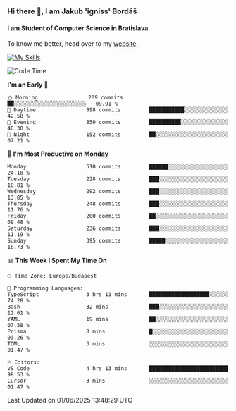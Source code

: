 ### Hi there 👋, I am Jakub 'igniss' Bordáš

#### I am Student of Computer Science in Bratislava
To know me better, head over to my [website](https://bordas.sk).

[![My Skills](https://skillicons.dev/icons?i=js,typescript,html,css,figma,svelte,vue,next,postgresql,nest,express,nodejs)](https://bordas.sk)


<!--START_SECTION:waka-->
![Code Time](http://img.shields.io/badge/Code%20Time-1%2C918%20hrs%2036%20mins-blue)

**I'm an Early 🐤** 

```text
🌞 Morning                209 commits         ██░░░░░░░░░░░░░░░░░░░░░░░   09.91 % 
🌆 Daytime                898 commits         ███████████░░░░░░░░░░░░░░   42.58 % 
🌃 Evening                850 commits         ██████████░░░░░░░░░░░░░░░   40.30 % 
🌙 Night                  152 commits         ██░░░░░░░░░░░░░░░░░░░░░░░   07.21 % 
```
📅 **I'm Most Productive on Monday** 

```text
Monday                   510 commits         ██████░░░░░░░░░░░░░░░░░░░   24.18 % 
Tuesday                  228 commits         ███░░░░░░░░░░░░░░░░░░░░░░   10.81 % 
Wednesday                292 commits         ███░░░░░░░░░░░░░░░░░░░░░░   13.85 % 
Thursday                 248 commits         ███░░░░░░░░░░░░░░░░░░░░░░   11.76 % 
Friday                   200 commits         ██░░░░░░░░░░░░░░░░░░░░░░░   09.48 % 
Saturday                 236 commits         ███░░░░░░░░░░░░░░░░░░░░░░   11.19 % 
Sunday                   395 commits         █████░░░░░░░░░░░░░░░░░░░░   18.73 % 
```


📊 **This Week I Spent My Time On** 

```text
🕑︎ Time Zone: Europe/Budapest

💬 Programming Languages: 
TypeScript               3 hrs 11 mins       ███████████████████░░░░░░   74.28 % 
Bash                     32 mins             ███░░░░░░░░░░░░░░░░░░░░░░   12.61 % 
YAML                     19 mins             ██░░░░░░░░░░░░░░░░░░░░░░░   07.58 % 
Prisma                   8 mins              █░░░░░░░░░░░░░░░░░░░░░░░░   03.26 % 
TOML                     3 mins              ░░░░░░░░░░░░░░░░░░░░░░░░░   01.47 % 

🔥 Editors: 
VS Code                  4 hrs 13 mins       █████████████████████████   98.53 % 
Cursor                   3 mins              ░░░░░░░░░░░░░░░░░░░░░░░░░   01.47 % 
```


 Last Updated on 01/06/2025 13:48:29 UTC
<!--END_SECTION:waka-->
